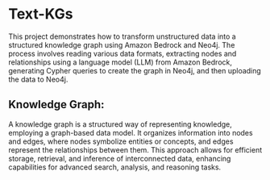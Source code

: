 # Text-KGs
This project demonstrates how to transform unstructured data into a structured knowledge graph using Amazon Bedrock and Neo4j. The process involves reading various data formats, extracting nodes and relationships using a language model (LLM) from Amazon Bedrock, generating Cypher queries to create the graph in Neo4j, and then uploading the data to Neo4j.

## Knowledge Graph:
A knowledge graph is a structured way of representing knowledge, employing a graph-based data model. It organizes information into nodes and edges, where nodes symbolize entities or concepts, and edges represent the relationships between them. This approach allows for efficient storage, retrieval, and inference of interconnected data, enhancing capabilities for advanced search, analysis, and reasoning tasks.


